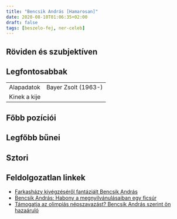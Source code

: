 ```yaml
---
title: "Bencsik András [Hamarosan]"
date: 2020-08-10T01:06:35+02:00
draft: false
tags: [beszelo-fej, ner-celeb]
---
```


## Röviden és szubjektíven

## Legfontosabbak

|                           |                                                                    |
| :---                      | :----                                                              |
| Alapadatok                | Bayer Zsolt (1963-)                                                |
| Kinek a kije              |                                                                    |

## Főbb pozíciói


## Legfőbb bűnei

## Sztori

## Feldolgozatlan linkek

- [Farkasházy kivégzéséről fantáziált Bencsik András](https://hvg.hu/velemeny.nyuzsog/20160310_Farkashazy_kivegzeserol_fantazialt_Bencsik_Andras)
- [Bencsik András: Habony a megnyilvánulásaiban egy ficsúr](https://hvg.hu/itthon/20161026_bencsik_andras_mediapiac_interju_habony_arpad_nepszabadsag_rogan_antal_orban_viktor_fidesz_kozmedia_media)
- [Támogatja az olimpiás népszavazást? Bencsik András szerint ön hazaáruló](https://hvg.hu/itthon/20170126_tamogatja_az_olimpias_nepszavazast_bencsik_andras_szerint_hazaarulo)
